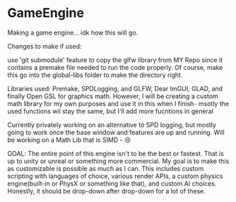 # GameEngine
Making a game engine... idk how this will go. 

Changes to make if used:

use 'git submodule' feature to copy the glfw library from MY Repo since it contains a premake file needed to run the code properly. Of course, make this go into the global-libs folder to make the directory right. 


Libraries used: Premake, SPDLogging, and GLFW, Dear ImGUI, GLAD, and finally Open GSL for graphics math. However, I will be creating a custom math library for my own purposes and use it in this when I finish- msotly the used functions wil stay the same, but I'll add more fucntions in general 

Currently privately working on an alternative to SPD logging, but mostly going to work once the base window and features are up and running. 
Will be working on a Math Lib that is SIMD - 😢


GOAL: The entire point of this engine isn't to be the best or fastest. That is up to unity or unreal or something more commercial. My goal is to make this as customizable is possible as much as I can. This includes custom scripting with languages of choice, various render APIs, a custom physics engine(built-in or PhysX or something like that), and custom AI choices. Honestly, it should be drop-down after drop-down for a lot of these. 


